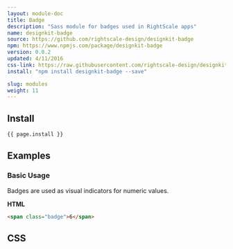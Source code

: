 ```yaml
---
layout: module-doc
title: Badge
description: "Sass module for badges used in RightScale apps"
name: designkit-badge
source: https://github.com/rightscale-design/designkit-badge
npm: https://www.npmjs.com/package/designkit-badge
version: 0.0.2
updated: 4/11/2016
css-link: https://raw.githubusercontent.com/rightscale-design/designkit-badge/master/css/designkit-badge.css
install: "npm install designkit-badge --save"

slug: modules
weight: 11
---
```


## Install

```bash
{{ page.install }}
```

## Examples

### Basic Usage

Badges are used as visual indicators for numeric values.

**HTML**

```html
<span class="badge">6</span>
```

## CSS

<div class="snippet">
  <pre id="css_contents" class="highlighter-rouge snippet-css"><code class="css"></code></pre>
</div>
